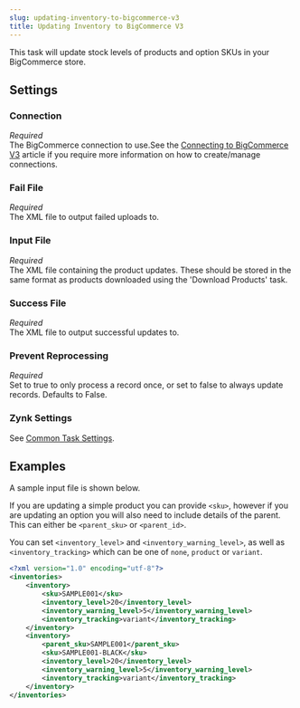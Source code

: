 ```yaml
---
slug: updating-inventory-to-bigcommerce-v3
title: Updating Inventory to BigCommerce V3
---
```

This task will update stock levels of products and option SKUs in your BigCommerce store.

## Settings
### Connection
_Required_  
The BigCommerce connection to use.See the [Connecting to BigCommerce V3](connecting-to-bigcommerce-v3) article if you require more information on how to create/manage connections.

### Fail File
_Required_  
The XML file to output failed uploads to.

### Input File
_Required_  
The XML file containing the product updates. These should be stored in the same format as products downloaded using the 'Download Products' task.

### Success File
_Required_  
The XML file to output successful updates to.

### Prevent Reprocessing
_Required_  
Set to true to only process a record once, or set to false to always update records.  Defaults to False.

### Zynk Settings
See [Common Task Settings](common-task-settings).

## Examples
A sample input file is shown below.

If you are updating a simple product you can provide `<sku>`, however if you are updating an option you will also need to include details of the parent.  This can either be `<parent_sku>` or `<parent_id>`.

You can set `<inventory_level>` and `<inventory_warning_level>`, as well as `<inventory_tracking>` which can be one of `none`, `product` or `variant`.

```xml
<?xml version="1.0" encoding="utf-8"?>
<inventories>
    <inventory>
        <sku>SAMPLE001</sku>
        <inventory_level>20</inventory_level>
        <inventory_warning_level>5</inventory_warning_level>
        <inventory_tracking>variant</inventory_tracking>
    </inventory>
    <inventory>
        <parent_sku>SAMPLE001</parent_sku>
        <sku>SAMPLE001-BLACK</sku>
        <inventory_level>20</inventory_level>
        <inventory_warning_level>5</inventory_warning_level>
        <inventory_tracking>variant</inventory_tracking>
    </inventory>
</inventories>
```